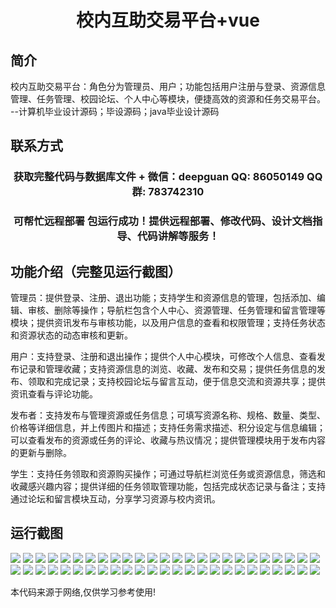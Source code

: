 <p><h1 align="center">校内互助交易平台+vue</h1></p>

## 简介
校内互助交易平台：角色分为管理员、用户；功能包括用户注册与登录、资源信息管理、任务管理、校园论坛、个人中心等模块，便捷高效的资源和任务交易平台。    --计算机毕业设计源码；毕设源码；java毕业设计源码


## 联系方式
<p><h3 align="center">获取完整代码与数据库文件 + 微信：deepguan QQ: 86050149 QQ群: 783742310</h3></p>
<p><h3 align="center">可帮忙远程部署 包运行成功！提供远程部署、修改代码、设计文档指导、代码讲解等服务！</h3></p>

## 功能介绍（完整见运行截图）
管理员：提供登录、注册、退出功能；支持学生和资源信息的管理，包括添加、编辑、审核、删除等操作；导航栏包含个人中心、资源管理、任务管理和留言管理等模块；提供资讯发布与审核功能，以及用户信息的查看和权限管理；支持任务状态和资源状态的动态审核和更新。

用户：支持登录、注册和退出操作；提供个人中心模块，可修改个人信息、查看发布记录和管理收藏；支持资源信息的浏览、收藏、发布和交易；提供任务信息的发布、领取和完成记录；支持校园论坛与留言互动，便于信息交流和资源共享；提供资讯查看与评论功能。

发布者：支持发布与管理资源或任务信息；可填写资源名称、规格、数量、类型、价格等详细信息，并上传图片和描述；支持任务需求描述、积分设定与信息编辑；可以查看发布的资源或任务的评论、收藏与热议情况；提供管理模块用于发布内容的更新与删除。

学生：支持任务领取和资源购买操作；可通过导航栏浏览任务或资源信息，筛选和收藏感兴趣内容；提供详细的任务领取管理功能，包括完成状态记录与备注；支持通过论坛和留言模块互动，分享学习资源与校内资讯。


## 运行截图
![](img/001.jpg)
![](img/002.jpg)
![](img/003.jpg)
![](img/004.jpg)
![](img/005.jpg)
![](img/006.jpg)
![](img/007.jpg)
![](img/008.jpg)
![](img/009.jpg)
![](img/010.jpg)
![](img/011.jpg)
![](img/012.jpg)
![](img/013.jpg)
![](img/014.jpg)
![](img/015.jpg)
![](img/016.jpg)
![](img/017.jpg)
![](img/018.jpg)
![](img/019.jpg)
![](img/020.jpg)
![](img/021.jpg)
![](img/022.jpg)
![](img/023.jpg)
![](img/024.jpg)
![](img/025.jpg)
![](img/026.jpg)
![](img/027.jpg)
![](img/028.jpg)
![](img/029.jpg)
![](img/030.jpg)
![](img/031.jpg)
![](img/032.jpg)
![](img/033.jpg)
![](img/034.jpg)
![](img/035.jpg)
![](img/036.jpg)
![](img/037.jpg)
![](img/038.jpg)
![](img/039.jpg)
![](img/040.jpg)
![](img/041.jpg)
![](img/042.jpg)
![](img/043.jpg)
![](img/044.jpg)
![](img/045.jpg)
![](img/046.jpg)
![](img/047.jpg)
![](img/048.jpg)
![](img/049.jpg)
![](img/050.jpg)

<p>本代码来源于网络,仅供学习参考使用!</p>
